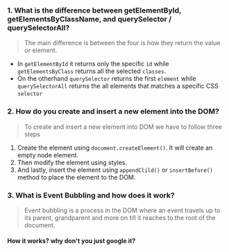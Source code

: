### 1. What is the difference between getElementById, getElementsByClassName, and querySelector / querySelectorAll?

> The main difference is between the four is how they return the value or element.

- In `getElementById` it returns only the specific `id` while `getElementsByClass` returns all the selected `classes`. 
- On the otherhand `querySelector` returns the first `element` while `querySelectorAll` returns the all elements that matches a specific CSS `selector`

### 2. How do you create and insert a new element into the DOM?

> To create and insert a new element into DOM we have to follow three steps

1. Create the element using `document.createElement()`. It will create an empty node element.
2. Then modify the element using styles.
3. And lastly, insert the element using `appendClild()` or `insertBefore()` method to place the element to the DOM.

### 3. What is Event Bubbling and how does it work?

> Event bubbling is a process in the DOM where an event travels up to its parent, grandparent and more on till it reaches to the root of the document.

#### How it works? why don't you just google it?